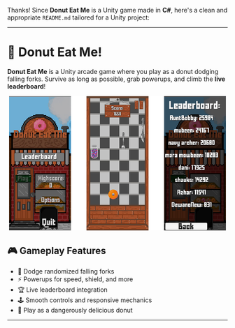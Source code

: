 Thanks! Since **Donut Eat Me** is a Unity game made in **C#**, here's a clean and appropriate `README.md` tailored for a Unity project:

---

# 🍩 Donut Eat Me!

**Donut Eat Me** is a Unity arcade game where you play as a donut dodging falling forks. Survive as long as possible, grab powerups, and climb the **live leaderboard**!

<p align="center">
  <img src="./screenshot.png" alt="Donut Eat Me Gameplay" width="500"/>
</p>

## 🎮 Gameplay Features

* 🍴 Dodge randomized falling forks
* ⚡ Powerups for speed, shield, and more
* 🏆 Live leaderboard integration
* 🕹️ Smooth controls and responsive mechanics
* 🍩 Play as a dangerously delicious donut

---
